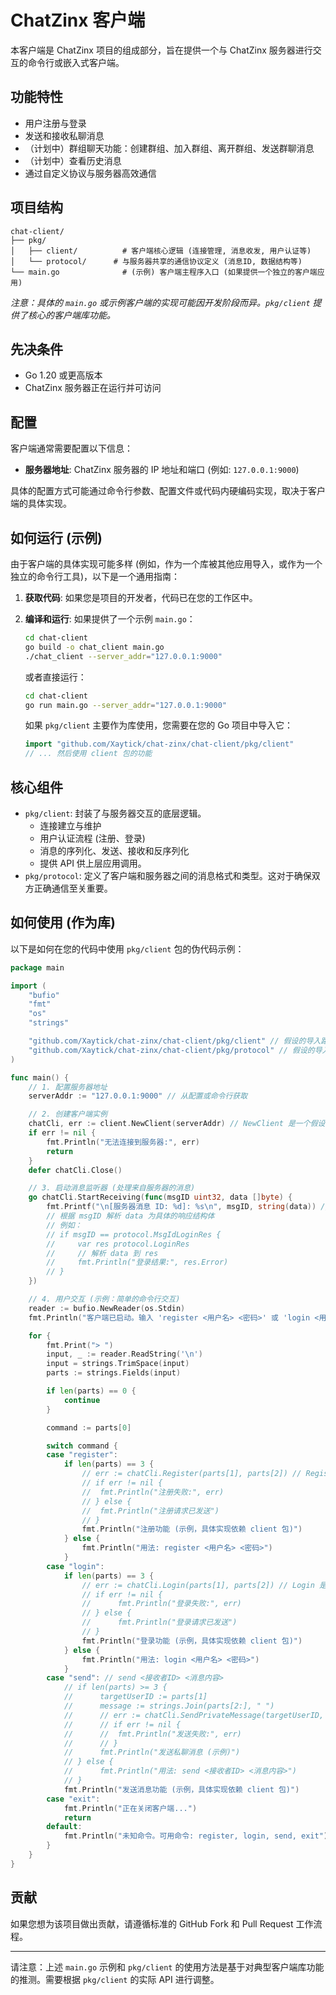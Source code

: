 # ChatZinx 客户端

本客户端是 ChatZinx 项目的组成部分，旨在提供一个与 ChatZinx 服务器进行交互的命令行或嵌入式客户端。

## 功能特性

* 用户注册与登录
* 发送和接收私聊消息
* （计划中）群组聊天功能：创建群组、加入群组、离开群组、发送群聊消息
* （计划中）查看历史消息
* 通过自定义协议与服务器高效通信

## 项目结构

```
chat-client/
├── pkg/
│   ├── client/          # 客户端核心逻辑 (连接管理, 消息收发, 用户认证等)
│   └── protocol/      # 与服务器共享的通信协议定义 (消息ID, 数据结构等)
└── main.go              # (示例) 客户端主程序入口 (如果提供一个独立的客户端应用)
```

*注意：具体的 `main.go` 或示例客户端的实现可能因开发阶段而异。`pkg/client` 提供了核心的客户端库功能。*

## 先决条件

* Go 1.20 或更高版本
* ChatZinx 服务器正在运行并可访问

## 配置

客户端通常需要配置以下信息：

* **服务器地址**: ChatZinx 服务器的 IP 地址和端口 (例如: `127.0.0.1:9000`)

具体的配置方式可能通过命令行参数、配置文件或代码内硬编码实现，取决于客户端的具体实现。

## 如何运行 (示例)

由于客户端的具体实现可能多样 (例如，作为一个库被其他应用导入，或作为一个独立的命令行工具)，以下是一个通用指南：

1. **获取代码**:
   如果您是项目的开发者，代码已在您的工作区中。
2. **编译和运行**:
   如果提供了一个示例 `main.go`：

   ```bash
   cd chat-client
   go build -o chat_client main.go
   ./chat_client --server_addr="127.0.0.1:9000"
   ```

   或者直接运行：

   ```bash
   cd chat-client
   go run main.go --server_addr="127.0.0.1:9000"
   ```

   如果 `pkg/client` 主要作为库使用，您需要在您的 Go 项目中导入它：

   ```go
   import "github.com/Xaytick/chat-zinx/chat-client/pkg/client"
   // ... 然后使用 client 包的功能
   ```

## 核心组件

* `pkg/client`: 封装了与服务器交互的底层逻辑。
  * 连接建立与维护
  * 用户认证流程 (注册、登录)
  * 消息的序列化、发送、接收和反序列化
  * 提供 API 供上层应用调用。
* `pkg/protocol`: 定义了客户端和服务器之间的消息格式和类型。这对于确保双方正确通信至关重要。

## 如何使用 (作为库)

以下是如何在您的代码中使用 `pkg/client` 包的伪代码示例：

```go
package main

import (
	"bufio"
	"fmt"
	"os"
	"strings"

	"github.com/Xaytick/chat-zinx/chat-client/pkg/client" // 假设的导入路径
	"github.com/Xaytick/chat-zinx/chat-client/pkg/protocol" // 假设的导入路径
)

func main() {
	// 1. 配置服务器地址
	serverAddr := "127.0.0.1:9000" // 从配置或命令行获取

	// 2. 创建客户端实例
	chatCli, err := client.NewClient(serverAddr) // NewClient 是一个假设的构造函数
	if err != nil {
		fmt.Println("无法连接到服务器:", err)
		return
	}
	defer chatCli.Close()

	// 3. 启动消息监听器 (处理来自服务器的消息)
	go chatCli.StartReceiving(func(msgID uint32, data []byte) {
		fmt.Printf("\n[服务器消息 ID: %d]: %s\n", msgID, string(data)) // 示例处理
        // 根据 msgID 解析 data 为具体的响应结构体
        // 例如：
        // if msgID == protocol.MsgIdLoginRes {
        //     var res protocol.LoginRes
        //     // 解析 data 到 res
        //     fmt.Println("登录结果:", res.Error)
        // }
	})

	// 4. 用户交互 (示例：简单的命令行交互)
	reader := bufio.NewReader(os.Stdin)
	fmt.Println("客户端已启动。输入 'register <用户名> <密码>' 或 'login <用户名> <密码>'")

	for {
		fmt.Print("> ")
		input, _ := reader.ReadString('\n')
		input = strings.TrimSpace(input)
		parts := strings.Fields(input)

		if len(parts) == 0 {
			continue
		}

		command := parts[0]

		switch command {
		case "register":
			if len(parts) == 3 {
				// err := chatCli.Register(parts[1], parts[2]) // Register 是一个假设的方法
				// if err != nil {
				// 	fmt.Println("注册失败:", err)
				// } else {
				// 	fmt.Println("注册请求已发送")
				// }
				fmt.Println("注册功能 (示例，具体实现依赖 client 包)")
			} else {
				fmt.Println("用法: register <用户名> <密码>")
			}
		case "login":
			if len(parts) == 3 {
				// err := chatCli.Login(parts[1], parts[2]) // Login 是一个假设的方法
				// if err != nil {
				//  	fmt.Println("登录失败:", err)
				// } else {
				//  	fmt.Println("登录请求已发送")
				// }
				fmt.Println("登录功能 (示例，具体实现依赖 client 包)")
			} else {
				fmt.Println("用法: login <用户名> <密码>")
			}
		case "send": // send <接收者ID> <消息内容>
			// if len(parts) >= 3 {
			//  	targetUserID := parts[1]
			//  	message := strings.Join(parts[2:], " ")
			//  	// err := chatCli.SendPrivateMessage(targetUserID, message) // SendPrivateMessage 是一个假设的方法
			//  	// if err != nil {
			//  	//	fmt.Println("发送失败:", err)
			//  	// }
			//		fmt.Println("发送私聊消息 (示例)")
			// } else {
			//  	fmt.Println("用法: send <接收者ID> <消息内容>")
			// }
			fmt.Println("发送消息功能 (示例，具体实现依赖 client 包)")
		case "exit":
			fmt.Println("正在关闭客户端...")
			return
		default:
			fmt.Println("未知命令。可用命令: register, login, send, exit")
		}
	}
}
```

## 贡献

如果您想为该项目做出贡献，请遵循标准的 GitHub Fork 和 Pull Request 工作流程。

---

请注意：上述 `main.go` 示例和 `pkg/client` 的使用方法是基于对典型客户端库功能的推测。需要根据 `pkg/client` 的实际 API 进行调整。
